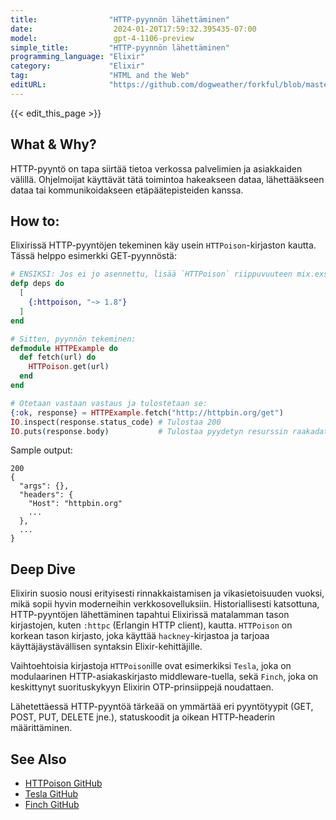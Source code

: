 ```yaml
---
title:                "HTTP-pyynnön lähettäminen"
date:                  2024-01-20T17:59:32.395435-07:00
model:                 gpt-4-1106-preview
simple_title:         "HTTP-pyynnön lähettäminen"
programming_language: "Elixir"
category:             "Elixir"
tag:                  "HTML and the Web"
editURL:              "https://github.com/dogweather/forkful/blob/master/content/fi/elixir/sending-an-http-request.md"
---
```


{{< edit_this_page >}}

## What & Why?
HTTP-pyyntö on tapa siirtää tietoa verkossa palvelimien ja asiakkaiden välillä. Ohjelmoijat käyttävät tätä toimintoa hakeakseen dataa, lähettääkseen dataa tai kommunikoidakseen etäpäätepisteiden kanssa.

## How to:
Elixirissä HTTP-pyyntöjen tekeminen käy usein `HTTPoison`-kirjaston kautta. Tässä helppo esimerkki GET-pyynnöstä:

```Elixir
# ENSIKSI: Jos ei jo asennettu, lisää `HTTPoison` riippuvuuteen mix.exs-tiedostoosi:
defp deps do
  [
    {:httpoison, "~> 1.8"}
  ]
end

# Sitten, pyynnön tekeminen:
defmodule HTTPExample do
  def fetch(url) do
    HTTPoison.get(url)
  end
end

# Otetaan vastaan vastaus ja tulostetaan se:
{:ok, response} = HTTPExample.fetch("http://httpbin.org/get")
IO.inspect(response.status_code) # Tulostaa 200
IO.puts(response.body)           # Tulostaa pyydetyn resurssin raakadatan
```

Sample output:

```
200
{
  "args": {}, 
  "headers": {
    "Host": "httpbin.org"
    ...
  }, 
  ...
}
```

## Deep Dive
Elixirin suosio nousi erityisesti rinnakkaistamisen ja vikasietoisuuden vuoksi, mikä sopii hyvin moderneihin verkkosovelluksiin. Historiallisesti katsottuna, HTTP-pyyntöjen lähettäminen tapahtui Elixirissä matalamman tason kirjastojen, kuten `:httpc` (Erlangin HTTP client), kautta. `HTTPoison` on korkean tason kirjasto, joka käyttää `hackney`-kirjastoa ja tarjoaa käyttäjäystävällisen syntaksin Elixir-kehittäjille.

Vaihtoehtoisia kirjastoja `HTTPoison`ille ovat esimerkiksi `Tesla`, joka on modulaarinen HTTP-asiakaskirjasto middleware-tuella, sekä `Finch`, joka on keskittynyt suorituskykyyn Elixirin OTP-prinsiippejä noudattaen.

Lähetettäessä HTTP-pyyntöä tärkeää on ymmärtää eri pyyntötyypit (GET, POST, PUT, DELETE jne.), statuskoodit ja oikean HTTP-headerin määrittäminen. 

## See Also
- [HTTPoison GitHub](https://github.com/edgurgel/httpoison)
- [Tesla GitHub](https://github.com/teamon/tesla)
- [Finch GitHub](https://github.com/sneako/finch)
